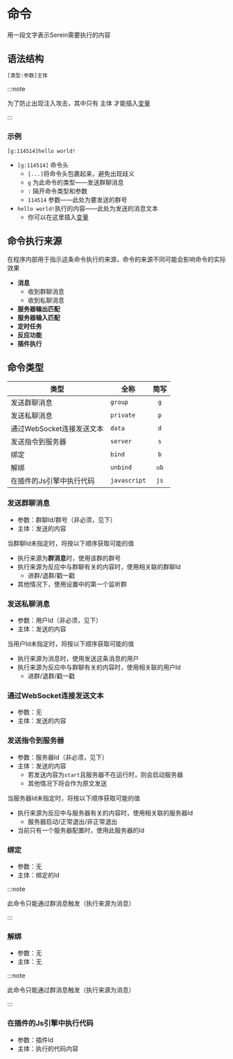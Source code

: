 # 命令

用一段文字表示Serein需要执行的内容

## 语法结构

```txt
[类型:参数]主体
```

:::note

为了防止出现注入攻击，其中只有 主体 才能插入[变量](./variables)

:::

### 示例

```regex
[g:114514]hello world!
```

- `[g:114514]` 命令头
  - `[...]`将命令头包裹起来，避免出现歧义
  - `g` 为此命令的类型——发送群聊消息
  - `:` 隔开命令类型和参数
  - `114514` 参数——此处为要发送的群号
- `hello world!`执行的内容——此处为发送的消息文本
  - 你可以在这里插入[变量](./variables)

## 命令执行来源

在程序内部用于指示这条命令执行的来源，命令的来源不同可能会影响命令的实际效果

- **消息**
  - 收到群聊消息
  - 收到私聊消息
- **服务器输出匹配**
- **服务器输入匹配**
- **定时任务**
- **反应功能**
- **插件执行**

## 命令类型

| 类型                      | 全称         | 简写  |
| ------------------------- | ------------ | :---: |
| 发送群聊消息              | `group`      |  `g`  |
| 发送私聊消息              | `private`    |  `p`  |
| 通过WebSocket连接发送文本 | `data`       |  `d`  |
| 发送指令到服务器          | `server`     |  `s`  |
| 绑定                      | `bind`       |  `b`  |
| 解绑                      | `unbind`     | `ub`  |
| 在插件的Js引擎中执行代码  | `javascript` | `js`  |

### 发送群聊消息

- 参数：群聊Id/群号（非必须，见下）
- 主体：发送的内容

当群聊Id未指定时，将按以下顺序获取可能的值

- 执行来源为**群消息**时，使用该群的群号
- 执行来源为反应中与群聊有关的内容时，使用相关联的群聊Id
  - 进群/退群/戳一戳
- 其他情况下，使用设置中的第一个监听群

### 发送私聊消息

- 参数：用户Id（非必须，见下）
- 主体：发送的内容

当用户Id未指定时，将按以下顺序获取可能的值

- 执行来源为消息时，使用发送这条消息的用户
- 执行来源为反应中与群聊有关的内容时，使用相关联的用户Id
  - 进群/退群/戳一戳

### 通过WebSocket连接发送文本

- 参数：无
- 主体：发送的内容

### 发送指令到服务器

- 参数：服务器Id（非必须，见下）
- 主体：发送的内容
  - 若发送内容为`start`且服务器不在运行时，则会启动服务器
  - 其他情况下将会作为原文发送

当服务器Id未指定时，将按以下顺序获取可能的值

- 执行来源为反应中与服务器有关的内容时，使用相关联的服务器Id
  - 服务器启动/正常退出/非正常退出
- 当前只有一个服务器配置时，使用此服务器的Id

### 绑定

- 参数：无
- 主体：绑定的Id

:::note

此命令只能通过群消息触发（执行来源为消息）

:::

### 解绑

- 参数：无
- 主体：无

:::note

此命令只能通过群消息触发（执行来源为消息）

:::

### 在插件的Js引擎中执行代码

- 参数：插件Id
- 主体：执行的代码内容
